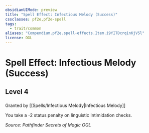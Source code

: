 ```yaml
---
obsidianUIMode: preview
title: "Spell Effect: Infectious Melody (Success)"
cssclasses: pf2e,pf2e-spell
tags:
  - trait/common
aliases: "Compendium.pf2e.spell-effects.Item.i9YITDcrq1nKjV5l"
license: OGL
---
```

# Spell Effect: Infectious Melody (Success)
## Level 4
### 






Granted by [[Spells/Infectious Melody|Infectious Melody]]

You take a -2 status penalty on linguistic Intimidation checks.

*Source: Pathfinder Secrets of Magic*
*OGL*